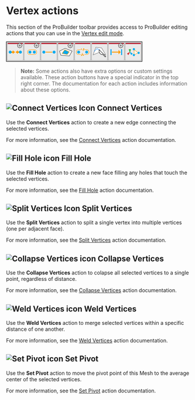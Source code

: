 # Vertex actions

This section of the ProBuilder toolbar provides access to ProBuilder editing actions that you can use in the [Vertex edit mode](modes.md).

![Vertex mode action buttons on the ProBuilder toolbar](images/tool_vertices.png)

> **Note:** Some actions also have extra options or custom settings available. These action buttons have a special indicator in the top right corner. The documentation for each action includes information about these options.

## ![Connect Vertices Icon](images/icons/Vert_Connect.png) Connect Vertices

Use the **Connect Vertices** action to create a new edge connecting the selected vertices.

For more information, see the [Connect Vertices](Vert_Connect.md) action documentation.

## ![Fill Hole icon](images/icons/FillHole.png) Fill Hole

Use the **Fill Hole** action to create a new face filling any holes that touch the selected vertices.

For more information, see the [Fill Hole](Vert_FillHole.md) action documentation.

## ![Split Vertices Icon](images/icons/Vert_Split.png) Split Vertices

Use the **Split Vertices** action to split a single vertex into multiple vertices (one per adjacent face).

For more information, see the [Split Vertices](Vert_Split.md) action documentation.

## ![Collapse Vertices icon](images/icons/Vert_Collapse.png) Collapse Vertices

Use the **Collapse Vertices** action to colapse all selected vertices to a single point, regardless of distance. 

For more information, see the [Collapse Vertices](Vert_Collapse.md) action documentation.

## ![Weld Vertices icon](images/icons/Vert_Weld.png) Weld Vertices

Use the **Weld Vertices** action to merge selected vertices within a specific distance of one another.

For more information, see the [Weld Vertices](Vert_Weld.md) action documentation.

## ![Set Pivot icon](images/icons/SetPivot.png) Set Pivot

Use the **Set Pivot** action to move the pivot point of this Mesh to the average center of the selected vertices.

For more information, see the [Set Pivot](Vert_SetPivot.md) action documentation.

